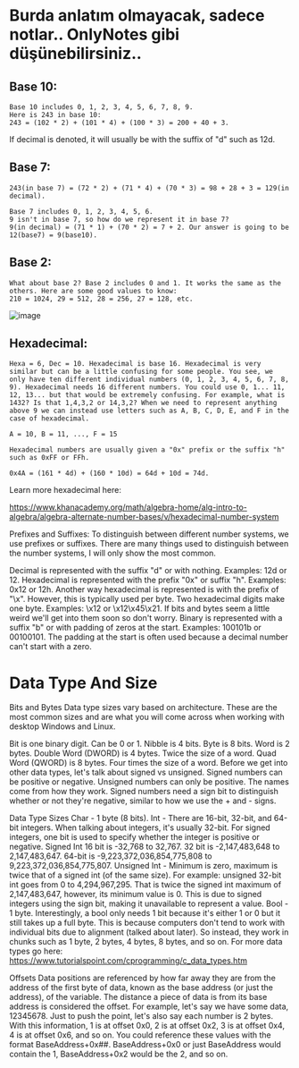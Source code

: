 # Burda anlatım olmayacak, sadece notlar.. OnlyNotes gibi düşünebilirsiniz..

## Base 10:

```We mortal humans use the decimal (base 10) system.
Base 10 includes 0, 1, 2, 3, 4, 5, 6, 7, 8, 9.
Here is 243 in base 10:
243 = (102 * 2) + (101 * 4) + (100 * 3) = 200 + 40 + 3.
```

If decimal is denoted, it will usually be with the suffix of "d" such as 12d.

## Base 7:
```We can apply this to any base. For example, 243 in base 7:
243(in base 7) = (72 * 2) + (71 * 4) + (70 * 3) = 98 + 28 + 3 = 129(in decimal).

Base 7 includes 0, 1, 2, 3, 4, 5, 6.
9 isn't in base 7, so how do we represent it in base 7?
9(in decimal) = (71 * 1) + (70 * 2) = 7 + 2. Our answer is going to be 12(base7) = 9(base10).
```

## Base 2:
```
What about base 2? Base 2 includes 0 and 1. It works the same as the others. Here are some good values to know:
210 = 1024, 29 = 512, 28 = 256, 27 = 128, etc.
```
![image](https://github.com/jackalkarlos/assembly-and-bo-and-be/assets/88983987/ed0e28f7-cc15-4187-b2d7-ef2e2a241b54)

## Hexadecimal:
```
Hexa = 6, Dec = 10. Hexadecimal is base 16. Hexadecimal is very similar but can be a little confusing for some people. You see, we only have ten different individual numbers (0, 1, 2, 3, 4, 5, 6, 7, 8, 9). Hexadecimal needs 16 different numbers. You could use 0, 1... 11, 12, 13... but that would be extremely confusing. For example, what is 1432? Is that 1,4,3,2 or 14,3,2? When we need to represent anything above 9 we can instead use letters such as A, B, C, D, E, and F in the case of hexadecimal.

A = 10, B = 11, ..., F = 15

Hexadecimal numbers are usually given a "0x" prefix or the suffix "h" such as 0xFF or FFh.

0x4A = (161 * 4d) + (160 * 10d) = 64d + 10d = 74d.
```
Learn more hexadecimal here:

https://www.khanacademy.org/math/algebra-home/alg-intro-to-algebra/algebra-alternate-number-bases/v/hexadecimal-number-system

Prefixes and Suffixes:
To distinguish between different number systems, we use prefixes or suffixes. There are many things used to distinguish between the number systems, I will only show the most common.

Decimal is represented with the suffix "d" or with nothing. Examples: 12d or 12.
Hexadecimal is represented with the prefix "0x" or suffix "h". Examples: 0x12 or 12h. Another way hexadecimal is represented is with the prefix of "\x". However, this is typically used per byte. Two hexadecimal digits make one byte. Examples: \x12 or \x12\x45\x21. If bits and bytes seem a little weird we'll get into them soon so don't worry.
Binary is represented with a suffix "b" or with padding of zeros at the start. Examples: 100101b or 00100101. The padding at the start is often used because a decimal number can't start with a zero.



# Data Type And Size

Bits and Bytes
Data type sizes vary based on architecture. These are the most common sizes and are what you will come across when working with desktop Windows and Linux.

Bit is one binary digit. Can be 0 or 1.
Nibble is 4 bits.
Byte is 8 bits.
Word is 2 bytes.
Double Word (DWORD) is 4 bytes. Twice the size of a word.
Quad Word (QWORD) is 8 bytes. Four times the size of a word.
Before we get into other data types, let's talk about signed vs unsigned. Signed numbers can be positive or negative. Unsigned numbers can only be positive. The names come from how they work. Signed numbers need a sign bit to distinguish whether or not they're negative, similar to how we use the + and - signs.

Data Type Sizes
Char - 1 byte (8 bits).
Int - There are 16-bit, 32-bit, and 64-bit integers. When talking about integers, it's usually 32-bit. For signed integers, one bit is used to specify whether the integer is positive or negative.
Signed Int
16 bit is -32,768 to 32,767.
32 bit is -2,147,483,648 to 2,147,483,647.
64-bit is -9,223,372,036,854,775,808 to 9,223,372,036,854,775,807.
Unsigned Int - Minimum is zero, maximum is twice that of a signed int (of the same size). For example: unsigned 32-bit int goes from 0 to 4,294,967,295. That is twice the signed int maximum of 2,147,483,647, however, its minimum value is 0. This is due to signed integers using the sign bit, making it unavailable to represent a value.
Bool - 1 byte. Interestingly, a bool only needs 1 bit because it's either 1 or 0 but it still takes up a full byte. This is because computers don't tend to work with individual bits due to alignment (talked about later). So instead, they work in chunks such as 1 byte, 2 bytes, 4 bytes, 8 bytes, and so on.
For more data types go here: https://www.tutorialspoint.com/cprogramming/c_data_types.htm

Offsets
Data positions are referenced by how far away they are from the address of the first byte of data, known as the base address (or just the address), of the variable. The distance a piece of data is from its base address is considered the offset. For example, let's say we have some data, 12345678. Just to push the point, let's also say each number is 2 bytes. With this information, 1 is at offset 0x0, 2 is at offset 0x2, 3 is at offset 0x4, 4 is at offset 0x6, and so on. You could reference these values with the format BaseAddress+0x##. BaseAddress+0x0 or just BaseAddress would contain the 1, BaseAddress+0x2 would be the 2, and so on.



